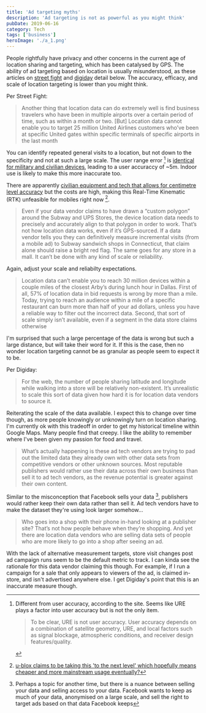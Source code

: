 ```yaml
---
title: 'Ad targeting myths'
description: 'Ad targeting is not as powerful as you might think'
pubDate: 2019-06-16
category: Tech
tags: ['business']
heroImage: './a_1.png'
---
```


People rightfully have privacy and other concerns in the current age of location sharing and targeting, which has been catalysed by GPS. The ability of ad targeting based on location is usually misunderstood, as these articles on [street fight](https://streetfightmag.com/2019/03/07/four-targeting-myths-that-devalue-the-real-power-of-location-data/) and [digiday](https://digiday.com/marketing/confessions-location-data-exec/) detail below. The accuracy, efficacy, and scale of location targeting is lower than you might think.

Per Street Fight:

> Another thing that location data can do extremely well is find business travelers who have been in multiple airports over a certain period of time, such as within a month or two. \[But\] Location data cannot enable you to target 25 million United Airlines customers who’ve been at specific United gates within specific terminals of specific airports in the last month

You can identify repeated general visits to a location, but not down to the specificity and not at such a large scale. The user range error [^1] is [identical for military and civilian devices](https://www.gps.gov/systems/gps/performance/accuracy/), leading to a user accuraccy of ~5m. Indoor use is likely to make this more inaccurate too.

There are apparently [civilian equipment and tech that allows for centimetre level accuracy](https://www.novatel.com/an-introduction-to-gnss/chapter-5-resolving-errors/real-time-kinematic-rtk/) but the costs are high, making this Real-Time Kinematic (RTK) unfeasible for mobiles right now [^2].

> Even if your data vendor claims to have drawn a “custom polygon” around the Subway and UPS Stores, the device location data needs to precisely and accurately align to that polygon in order to work. That’s not how location data works, even if it’s GPS-sourced. If a data vendor tells you they can definitively measure incremental visits (from a mobile ad) to Subway sandwich shops in Connecticut, that claim alone should raise a bright red flag. The same goes for any store in a mall. It can’t be done with any kind of scale or reliability.

Again, adjust your scale and reliabilty expectations.

> Location data can’t enable you to reach 30 million devices within a couple miles of the closest Arby’s during lunch hour in Dallas. First of all, 57% of location data in bid requests is wrong by more than a mile. Today, trying to reach an audience within a mile of a specific restaurant can burn more than half of your ad dollars, unless you have a reliable way to filter out the incorrect data. Second, that sort of scale simply isn’t available, even if a segment in the data store claims otherwise

I'm surprised that such a large percentage of the data is wrong but such a large distance, but will take their word for it. If this is the case, then no wonder location targeting cannot be as granular as people seem to expect it to be.

Per Digiday:

> For the web, the number of people sharing latitude and longitude while walking into a store will be relatively non-existent. It’s unrealistic to scale this sort of data given how hard it is for location data vendors to source it.

Reiterating the scale of the data available. I expect this to change over time though, as more people knowingly or unknowingly turn on location sharing. I'm currently ok with this tradeoff in order to get my historical timeline within Google Maps. Many people find that creepy. I like the ability to remember where I've been given my passion for food and travel.

> What’s actually happening is these ad tech vendors are trying to pad out the limited data they already own with other data sets from competitive vendors or other unknown sources. Most reputable publishers would rather use their data across their own business than sell it to ad tech vendors, as the revenue potential is greater against their own content.

Similar to the misconception that Facebook sells your data [^3], publishers would rather keep their own data rather than sell it. Ad tech vendors have to make the dataset they're using look larger somehow...

> Who goes into a shop with their phone in-hand looking at a publisher site? That’s not how people behave when they’re shopping. And yet there are location data vendors who are selling data sets of people who are more likely to go into a shop after seeing an ad.

With the lack of alternative measurement targets, store visit changes post ad campaign runs seem to be the default metric to track. I can kinda see the rationale for this data vendor claiming this though. For example, if I run a campaign for a sale that only appears to viewers of the ad, is claimed in-store, and isn't advertised anywhere else. I get Digiday's point that this is an inaccurate measure though.

[^1]:
    Different from user accuracy, according to the site. Seems like URE plays a factor into user accuracy but is not the only item.

    > To be clear, URE is not user accuracy. User accuracy depends on a combination of satellite geometry, URE, and local factors such as signal blockage, atmospheric conditions, and receiver design features/quality.

[^2]: [u-blox claims to be taking this 'to the next level' which hopefully means cheaper and more mainstream usage eventually?](https://www.u-blox.com/en/high-precision-positioning)

[^3]: Perhaps a topic for another time, but there is a nuance between selling your data and selling access to your data. Facebook wants to keep as much of your data, anonymised on a large scale, and sell the right to target ads based on that data Facebook keeps
